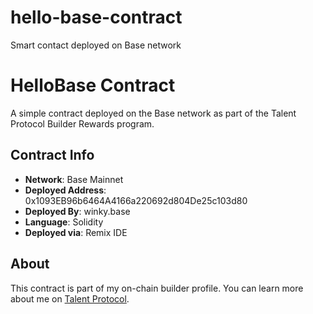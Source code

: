 # hello-base-contract
Smart contact deployed on Base network
# HelloBase Contract

A simple contract deployed on the Base network as part of the Talent Protocol Builder Rewards program.

## Contract Info

- **Network**: Base Mainnet
- **Deployed Address**: 0x1093EB96b6464A4166a220692d804De25c103d80
- **Deployed By**: winky.base
- **Language**: Solidity
- **Deployed via**: Remix IDE

## About

This contract is part of my on-chain builder profile.
You can learn more about me on [Talent Protocol](https://talentprotocol.com).
